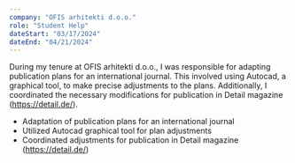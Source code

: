 ```yaml
---
company: "OFIS arhitekti d.o.o."
role: "Student Help"
dateStart: "03/17/2024"
dateEnd: "04/21/2024"
---
```


During my tenure at OFIS arhitekti d.o.o., I was responsible for adapting publication plans for an international journal. This involved using Autocad, a graphical tool, to make precise adjustments to the plans. Additionally, I coordinated the necessary modifications for publication in Detail magazine (https://detail.de/).

  - Adaptation of publication plans for an international journal
  - Utilized Autocad graphical tool for plan adjustments
  - Coordinated adjustments for publication in Detail magazine (https://detail.de/)


